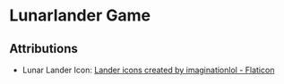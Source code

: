 # Lunarlander Game

## Attributions

* Lunar Lander Icon: <a href="https://www.flaticon.com/free-icons/lander" title="lander icons">Lander icons created by imaginationlol - Flaticon</a>